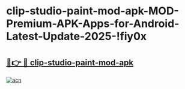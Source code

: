 # clip-studio-paint-mod-apk-MOD-Premium-APK-Apps-for-Android-Latest-Update-2025-!fiy0x

# <h2><a href="https://3ljqzg.esa.edu.pl?title=clip-studio-paint-mod-apk&ref=fiy0x">🔗👉 🔴 clip-studio-paint-mod-apk</a></h2>

[![acn](https://github.com/user-attachments/assets/0f9c940e-d8b0-45ae-aac7-cd30a18b3e1c)](https://3ljqzg.esa.edu.pl?title=clip-studio-paint-mod-apk&ref=fiy0x)

